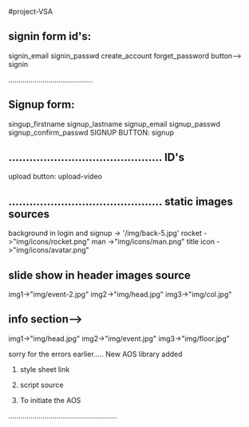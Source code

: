 #project-VSA

signin form id's:
------------------
 signin_email
 signin_passwd
 create_account
 forget_password
 button--> signin

..........................................

 Signup form:
------------------
 singup_firstname
 signup_lastname
 signup_email
 signup_passwd
 signup_confirm_passwd
 SIGNUP BUTTON: signup

............................................
 ID's
------------------
 upload button: upload-video

............................................
 static images sources
------------------
background in login and signup -> '/img/back-5.jpg'
rocket ->"img/icons/rocket.png"
man ->"img/icons/man.png"
title icon ->"img/icons/avatar.png"

slide show in header images source
------------------
img1->"img/event-2.jpg"
img2->"img/head.jpg"
img3->"img/col.jpg"

info section-->
------------------
img1->"img/head.jpg" 
img2->"img/event.jpg"
img3->"img/floor.jpg"


sorry for the errors earlier.....
New AOS library added

1) style sheet link
 <link href="https://unpkg.com/aos@2.3.1/dist/aos.css" rel="stylesheet">
 
 
2) script source 
  <script src="https://unpkg.com/aos@2.3.1/dist/aos.js"></script>
  
3) To initiate the AOS
 <script>
    AOS.init();
</script>

......................................................
 
 


